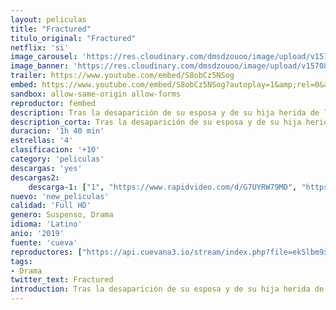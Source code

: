 ```yaml
---
layout: peliculas
title: "Fractured"
titulo_original: "Fractured"
netflix: 'si'
image_carousel: 'https://res.cloudinary.com/dmsdzouoo/image/upload/v1570846165/fracturado-min_e97nem.jpg'
image_banner: 'https://res.cloudinary.com/dmsdzouoo/image/upload/v1570846175/fractura2_1570576570-min_kpczmz.jpg'
trailer: https://www.youtube.com/embed/S8obCz5NSog
embed: https://www.youtube.com/embed/S8obCz5NSog?autoplay=1&amp;rel=0&amp;hd=1&border=0&wmode=opaque&enablejsapi=1&modestbranding=1&controls=1&showinfo=0
sandbox: allow-same-origin allow-forms
reproductor: fembed
description: Tras la desaparición de su esposa y de su hija herida de las urgencias del hospital, un hombre se embarca en una búsqueda frenética convencido de que le ocultan algo.
description_corta: Tras la desaparición de su esposa y de su hija herida de las urgencias del hospital, un hombre se embarca en una búsqueda frenética convencido de que le ocultan algo.
duracion: '1h 40 min'
estrellas: '4'
clasificacion: '+10'
category: 'peliculas'
descargas: 'yes'
descargas2:
    descarga-1: ["1", "https://www.rapidvideo.com/d/G7UYRW79MD", "https://www.google.com/s2/favicons?domain=openload.co","OpenLoad","https://res.cloudinary.com/imbriitneysam/image/upload/v1541473684/mexico.png", "Latino", "Full HD"]
nuevo: 'new_peliculas'
calidad: 'Full HD'
genero: Suspenso, Drama
idioma: 'Latino'
anio: '2019'
fuente: 'cueva'
reproductores: ["https://api.cuevana3.io/stream/index.php?file=ek5lbm9xYWNrS0xYMTZLa2xNbkdvY3ZTb3BtZng4TGp6ZFpobGFMUGtOVFYySmlocU5XTzJkRE1tcHFuajVPb2w1eGphMkhEMGVQWDA2S21ZY1hRNEpQWHAyWm1sWk9sbDVXU2ZuUzJ3THVva2FDaVp3PT0","https://gdriveplayer.co/embed2.php?link=ei74sSGzzgTq9yzrUF2eEwJbfz7m42KcCU54nydWzjEEfCgh21f7GcZggCtfYY1wfVdqMKYYD4kjn6dMlvSZjwLfjm9DcUhwZEGpZhTm0LUmnMgKabd4Sn6wllQu2H79j6h9pL0MmhHVR%252FuswQwEn2XUDt2cmpmocBsrt1tL0h2Li8j4ov8Us4kTJ1BKcTlE19sQoBRJfOpdPhTLphtGnm","https://upstream.to/embed-8xshn6cp3ars.html","https://gdriveplayer.co/embed2.php?link=nWfZ8BkL2jrMea2PP1VXgwSEbgb1X08jrC4YdaWhBOqY2aIBCt356CA07c7SEQQXBcaRMLfvkEWJdzINC19jFWNF6ZYTDtQzcQ7l3CBuMenJSF44vQeN1oS7Mb5xsdSaqAEirk2PKYH8cBQS%252B%252FDfFs%252B%252BEA%252FcjLAfr1FZuwqDlUiN%252Ba9oOuG42qzfuZEOhEpzj1eCAZEGcD8BX5jHJs9uv5","https://gdriveplayer.co/embed2.php?link=c3MmMFRTZXDD0s4h7H808wHHpI8CUfHdU1PRvSODaaFsnBI38wlFO4ajmZXbd4ljb8ZF%252BGe%252FupnxEytQ7yct3rEdHW2VjBnfiN7ysjKEbSelG5gXqdxZFaYeGnuTkCm1LUSsz5aT1JIZkPHLgDz%252FWnl5fCtTOdazl34dNNqVBnGgnpH1N%252BBxR6u5kTBqb8WXoJShAttZB%252FmQ7hE4q7nTx7JBA59Z8ApTo9ytQQlE3xxw%253D%253D","https://www.ilovefembed.best/v/mx1qgh5ngk2lej0","https://streampelis.info/public/dist/index.html?id=255da30f704e1c06981a3d02b6e826a9","https://api.cuevana3.io/rr/gd.php?h=ek5lbm9xYWNrS0xJMVp5b21KREk0dFBLbjVkaHhkRGdrOG1jbnBpUnhhS1ZxSXVha3FqRTNMVEZwS1ZwM01tOTFiQ2pnNXZUdzhHVXVvZVZpdEtqN2JxU3FadVkyUT09","https://api.cuevana3.io/stream/index.php?file=ek5lbm9xYWNrS0xJMVp5b21KREk0dFBLbjVkaHhkRGdrOG1jbnBpUnhhS1ZxSXVha3FqRTNMVEZwS1ZwM01tOTFiQ2pnNXZUdzhHVXVvZVZpdEtqN2JxU3FadVkyYURhMDlLYW5walN5ZUxZMHFadnJNZlU"]
tags:
- Drama
twitter_text: Fractured
introduction: Tras la desaparición de su esposa y de su hija herida de las urgencias del hospital, un hombre se embarca en una búsqueda frenética convencido de que le ocultan algo.
---
```



 







